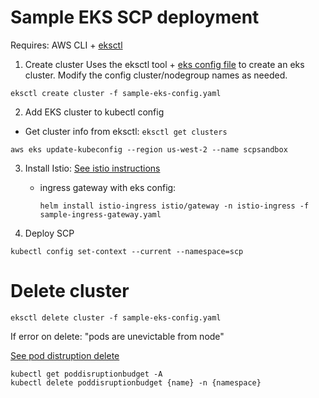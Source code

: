 # Sample EKS SCP deployment
Requires: AWS CLI + [eksctl](https://docs.aws.amazon.com/eks/latest/userguide/eksctl.html)
1. Create cluster
Uses the eksctl tool + [eks config file](./sample-eks-config.yaml) to create an eks cluster.  Modify the config cluster/nodegroup names as needed.
```shell
eksctl create cluster -f sample-eks-config.yaml
```
2. Add EKS cluster to kubectl config
- Get cluster info from eksctl: `eksctl get clusters`
```shell
aws eks update-kubeconfig --region us-west-2 --name scpsandbox
```
3. Install Istio: [See istio instructions](./../istio.md)
  
    - ingress gateway with eks config: 
      ```
      helm install istio-ingress istio/gateway -n istio-ingress -f sample-ingress-gateway.yaml
      ```
4. Deploy SCP
```shell
kubectl config set-context --current --namespace=scp
```


# Delete cluster
```shell
eksctl delete cluster -f sample-eks-config.yaml
```

If error on delete: "pods are unevictable from node"

[See pod distruption delete](https://veducate.co.uk/delete-eks-fails-cannot-evict-pod/)
```
kubectl get poddisruptionbudget -A
kubectl delete poddisruptionbudget {name} -n {namespace}
```

